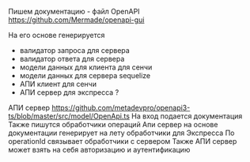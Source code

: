 

Пишем документацию - файл OpenAPI
https://github.com/Mermade/openapi-gui

На его основе генерируется

- валидатор запроса для сервера
- валидатор ответа для сервера
- модели данных для клиента для сенчи
- модели данных для сервера sequelize
- АПИ клиент для сенчи
- АПИ сервер для экспресса ?


АПИ сервер https://github.com/metadevpro/openapi3-ts/blob/master/src/model/OpenApi.ts
На вход 
    подается документация
    Также пишутся обработчики операций
Апи сервер на основе документации 
    генерирует на лету обработчики для Экспресса
    По operationId связывает обработчики с сервером
Также АПИ сервер может взять на себя 
    авторизацию и аутентификацию

